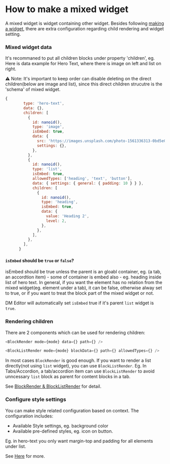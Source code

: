# How to make a mixed widget

A mixed widget is widget containing other widget. Besides following [making a widget](./how-to-make-widget.md), there are extra configuration regarding child rendering and widget setting.

### Mixed widget data

It's recommaned to put all children blocks under property 'children', eg. Here is data example for Hero Text, where there is image on left and list on right.

⚠️ Note: It's important to keep order can disable deleting on the direct children(below are image and list), since this direct children strucutre is the 'schema' of mixed widget.

```javascript
{
        type: 'hero-text',
        data: {},
        children: [
          {
            id: nanoid(),
            type: 'image',
            isEmbed: true,
            data: {
              src: 'https://images.unsplash.com/photo-1561336313-0bd5e0b27ec8?q=80&w=2940&auto=format&fit=crop&ixlib=rb-4.0.3&ixid=M3wxMjA3fDB8MHxwaG90by1wYWdlfHx8fGVufDB8fHx8fA%3D%3D',
              settings: {},
            },
          },
          {
            id: nanoid(),
            type: 'list',
            isEmbed: true,
            allowedTypes: ['heading', 'text', 'button'],
            data: { settings: { general: { padding: 10 } } },
            children: [
              {
                id: nanoid(),
                type: 'heading',
                isEmbed: true,
                data: {
                  value: 'Heading 2',
                  level: 2,
                },
              },
            ],
          },
        ],
      }
```

#### `isEmbed` should be `true` or `false`?

isEmbed should be true unless the parent is an gloabl container, eg. (a tab, an accordtion item) - some of container is embed also - eg. heading inside list of hero text. In general, if you want the element has no relation from the mixed widget(eg. element under a tab), it can be false, otherwise alway set to true, or if you want to treat the block part of the mixed widget or not.

DM Editor will automatically set `isEmbed` true if it's parent `list` widget is `true`.

### Rendering children

There are 2 components which can be used for rendering children:

```javascript
<BlockRender mode={mode} data={} path={} />

<BlockListRender mode={mode} blockData={} path={} allowedTypes={} />
```

In most cases `BlockRender` is good enough. If you want to render a list directly(not using `list` widget), you can use `BlockListRender`. Eg. In Tabs/Accordion, a tab/accordion item can use `BlockListRender` to avoid unncessary `list` block as parent for content blocks in a tab.

See [BlockRender & BlockListRender](../../reference/block-render) for detail.

### Configure style settings

You can make style related configuration based on context. The configuration includes:

- Available Style settings, eg. background color
- Available pre-defined styles, eg. icon on button.

Eg. in hero-text you only want margin-top and padding for all elements under list.

See [Here](./how-to-configure-style-settings.md) for more.
